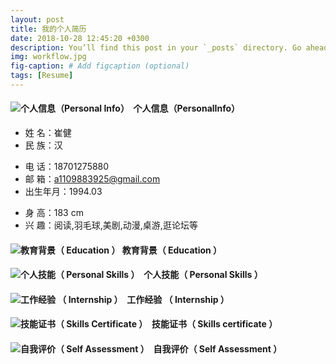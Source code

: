 ```yaml
---
layout: post
title: 我的个人简历
date: 2018-10-28 12:45:20 +0300
description: You’ll find this post in your `_posts` directory. Go ahead and edit it and re-build the site to see your changes. # Add post description (optional)
img: workflow.jpg
fig-caption: # Add figcaption (optional)
tags: [Resume]
---
```

#### ![个人信息（Personal Info）](/assets/img/icon/personal_info.png) &nbsp;个人信息（PersonalInfo）
- 姓 名：崔健
- 民 族：汉
* 电 话：18701275880
* 邮 箱：a1109883925@gmail.com
* 出生年月：1994.03
+ 身 高：183 cm
+ 兴 趣：阅读,羽毛球,美剧,动漫,桌游,逛论坛等

#### ![教育背景（ Education ）](/assets/img/icon/education.png)&nbsp;教育背景（ Education ）

#### ![个人技能（ Personal Skills ）](/assets/img/icon/personal_skills.png) &nbsp;个人技能（ Personal Skills ）

#### ![工作经验 （ Internship ）](/assets/img/icon/Internship.png) &nbsp;工作经验 （ Internship ）

#### ![技能证书（ Skills Certificate ）](/assets/img/icon/skills_certificate.png) &nbsp;技能证书（ Skills certificate ）

#### ![自我评价（ Self Assessment ）](/assets/img/icon/self_assessment.png) &nbsp;自我评价（ Self Assessment ）
